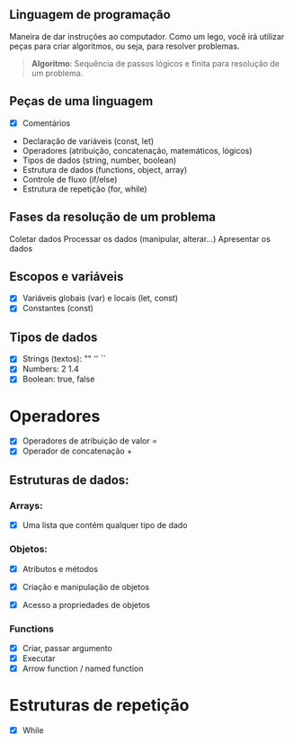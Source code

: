 ## Linguagem de programação

Maneira de dar instruções ao computador.
Como um lego, você irá utilizar peças para criar algoritmos, ou seja, para resolver problemas.

> **Algoritmo**: Sequência de passos lógicos e finita para resolução de um problema.

## Peças de uma linguagem

- [x] Comentários
- Declaração de variáveis (const, let)
- Operadores (atribuição, concatenação, matemáticos, lógicos)
- Tipos de dados (string, number, boolean)
- Estrutura de dados (functions, object, array)
- Controle de fluxo (if/else)
- Estrutura de repetição (for, while)

## Fases da resolução de um problema

Coletar dados
Processar os dados (manipular, alterar...)
Apresentar os dados

## Escopos e variáveis

- [x] Variáveis globais (var) e locais (let, const)
- [x] Constantes (const)

## Tipos de dados

- [x] Strings (textos): "" '' ``
- [x] Numbers: 2 1.4
- [x] Boolean: true, false

# Operadores

- [x] Operadores de atribuição de valor =
- [x] Operador de concatenação +

## Estruturas de dados:

### Arrays:

- [x] Uma lista que contém qualquer tipo de dado

### Objetos:

- [x] Atributos e métodos
- [x] Criação e manipulação de objetos
- [x] Acesso a propriedades de objetos


### Functions

- [x] Criar, passar argumento
- [x] Executar
- [x] Arrow function / named function

# Estruturas de repetição

- [x] While